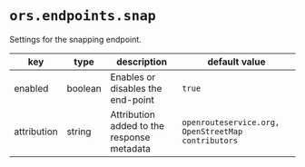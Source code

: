 
# `ors.endpoints.snap`

Settings for the snapping endpoint.

| key         | type    | description                                | default value                                      |
|-------------|---------|--------------------------------------------|----------------------------------------------------|
| enabled     | boolean | Enables or disables the end-point          | `true`                                             |
| attribution | string  | Attribution added to the response metadata | `openrouteservice.org, OpenStreetMap contributors` |

